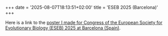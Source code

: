 +++
date = '2025-08-07T18:13:51+02:00'
title = 'ESEB 2025 (Barcelona)'
+++

Here is a link to the [poster I made for Congress of the European Society for Evolutionary Biology (ESEB) 2025 at Barcelona (Spain)](/eseb_barcelona2025.pdf).
